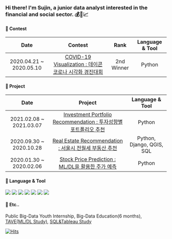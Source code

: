### Hi there! I'm Sujin, a junior data analyst interested in the financial and social sector. 💰🏡📈

#### 🔹 Contest
| Date | Contest | Rank | Language & Tool |
|:---:|:---:|:---:|:---:|
| 2020.04.21 ~ 2020.05.10 | <a href='https://github.com/CSJ516/04_COVID19_Visualization_project'>COVID-19 Visualization : 데이콘 코로나 시각화 경진대회</a> | 2nd Winner | Python |

#### 🔹 Project
| Date | Project | Language & Tool | 
|:---:|:---:|:---:| 
| 2021.02.08 ~ 2021.03.07 | <a href='https://github.com/CSJ516/07_Investment_Portfolio_project'>Investment Portfolio Recommendation : 투자성향별 포트폴리오 추천</a> | Python | 
| 2020.09.30 ~ 2020.10.28 | <a href='https://github.com/CSJ516/06_House_Recommendation_project'>Real Estate Recommendation : 서울시 전월세 부동산 추천</a> | Python, Django, QGIS, SQL | 
| 2020.01.30 ~ 2020.02.06 | <a href='https://github.com/CSJ516/02_Stock_Prediction_project'>Stock Price Prediction : ML/DL을 활용한 주가 예측</a> | Python |

#### 🔹 Language & Tool
<img src="https://img.shields.io/badge/Python-3776AB?style=flat-square&logo=Python&logoColor=white"/> <img src="https://img.shields.io/badge/Django-092E20?style=flat-square&logo=Django&logoColor=white"/> <img src="https://img.shields.io/badge/R-276DC3?style=flat-square&logo=R&logoColor=white"/> <img src="https://img.shields.io/badge/QGIS-589632?style=flat-square&logo=QGIS&logoColor=white"/> <img src="https://img.shields.io/badge/MySQL-4479A1?style=flat-square&logo=MySQL&logoColor=white"/> <img src="https://img.shields.io/badge/PostgreSQL-4169E1?style=flat-square&logo=PostgreSQL&logoColor=white"/> <img src="https://img.shields.io/badge/Tableau-E97627?style=flat-square&logo=Tableau&logoColor=white"/> 

#### 🔹 Etc..
Public Big-Data Youth Internship, Big-Data Education(6 months), <a href='https://github.com/CSJ516/Kaggle_Study'>TAVE(ML/DL Study)</a>, <a href='https://github.com/CSJ516/SQL_Tableau_Study'>SQL&Tableau Study</a>

[![Hits](https://hits.seeyoufarm.com/api/count/incr/badge.svg?url=https%3A%2F%2Fgithub.com%2FCSJ516%2F&count_bg=%233D7CC8&title_bg=%23555555&icon=&icon_color=%23E7E7E7&title=hits&edge_flat=false)](https://hits.seeyoufarm.com)
